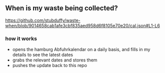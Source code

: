 ## When is my waste being collected?
  https://github.com/stubduffy/waste-when/blob/9014658cab1afe3cbf835aed958d6f8105e70e20/cal.json#L1-L6
  
  ### how it works
  - opens the hamburg Abfuhrkalendar on a daily basis, and fills in my details to see the latest dates
  - grabs the relevant dates and stores them
  - pushes the update back to this repo
  
